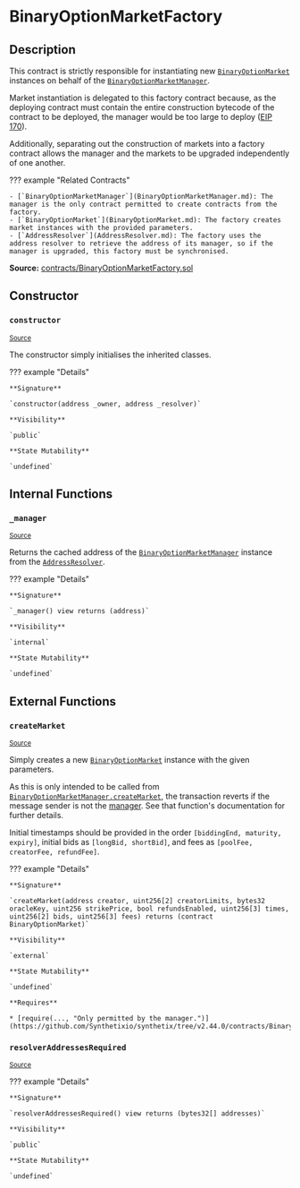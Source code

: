 # BinaryOptionMarketFactory

## Description

This contract is strictly responsible for instantiating new
[`BinaryOptionMarket`](BinaryOptionMarket.md) instances on behalf of
the [`BinaryOptionMarketManager`](BinaryOptionMarketManager.md).

Market instantiation is delegated to this factory contract because,
as the deploying contract must contain the entire construction bytecode
of the contract to be deployed, the manager would be too large to
deploy ([EIP 170](https://eips.ethereum.org/EIPS/eip-170)).

Additionally, separating out the construction of markets into
a factory contract allows the manager and the markets to be upgraded
independently of one another.

??? example "Related Contracts"

    - [`BinaryOptionMarketManager`](BinaryOptionMarketManager.md): The manager is the only contract permitted to create contracts from the factory.
    - [`BinaryOptionMarket`](BinaryOptionMarket.md): The factory creates market instances with the provided parameters.
    - [`AddressResolver`](AddressResolver.md): The factory uses the address resolver to retrieve the address of its manager, so if the manager is upgraded, this factory must be synchronised.

**Source:** [contracts/BinaryOptionMarketFactory.sol](https://github.com/Synthetixio/synthetix/tree/v2.44.0/contracts/BinaryOptionMarketFactory.sol)

## Constructor

### `constructor`

<sub>[Source](https://github.com/Synthetixio/synthetix/tree/v2.44.0/contracts/BinaryOptionMarketFactory.sol#L20)</sub>

The constructor simply initialises the inherited classes.

??? example "Details"

    **Signature**

    `constructor(address _owner, address _resolver)`

    **Visibility**

    `public`

    **State Mutability**

    `undefined`

## Internal Functions

### `_manager`

<sub>[Source](https://github.com/Synthetixio/synthetix/tree/v2.44.0/contracts/BinaryOptionMarketFactory.sol#L31)</sub>

Returns the cached address of the
[`BinaryOptionMarketManager`](BinaryOptionMarketManager.md) instance
from the [`AddressResolver`](AddressResolver.md).

??? example "Details"

    **Signature**

    `_manager() view returns (address)`

    **Visibility**

    `internal`

    **State Mutability**

    `undefined`

## External Functions

### `createMarket`

<sub>[Source](https://github.com/Synthetixio/synthetix/tree/v2.44.0/contracts/BinaryOptionMarketFactory.sol#L37)</sub>

Simply creates a new [`BinaryOptionMarket`](BinaryOptionMarket.md) instance
with the given parameters.

As this is only intended to be called from
[`BinaryOptionMarketManager.createMarket`](BinaryOptionMarketManager.md#createmarket),
the transaction reverts if the message sender is not the [manager](#_manager).
See that function's documentation for further details.

Initial timestamps should be provided in the order `[biddingEnd, maturity, expiry]`, initial bids as
`[longBid, shortBid]`, and fees as `[poolFee, creatorFee, refundFee]`.

??? example "Details"

    **Signature**

    `createMarket(address creator, uint256[2] creatorLimits, bytes32 oracleKey, uint256 strikePrice, bool refundsEnabled, uint256[3] times, uint256[2] bids, uint256[3] fees) returns (contract BinaryOptionMarket)`

    **Visibility**

    `external`

    **State Mutability**

    `undefined`

    **Requires**

    * [require(..., "Only permitted by the manager.")](https://github.com/Synthetixio/synthetix/tree/v2.44.0/contracts/BinaryOptionMarketFactory.sol#L48)

### `resolverAddressesRequired`

<sub>[Source](https://github.com/Synthetixio/synthetix/tree/v2.44.0/contracts/BinaryOptionMarketFactory.sol#L24)</sub>

??? example "Details"

    **Signature**

    `resolverAddressesRequired() view returns (bytes32[] addresses)`

    **Visibility**

    `public`

    **State Mutability**

    `undefined`
